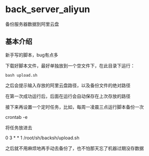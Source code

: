 # back_server_aliyun
备份服务器数据到阿里云盘

## 基本介绍
新手写的脚本，bug有点多

下载好脚本文件，最好单独放到一个空文件下，在此目录下运行：

`bash upload.sh`

之后会提示输入存放的阿里云盘路径，以及备份文件的绝对路径


在第一次成功运行后，后面在运行会自动保存在上次存放的路径

接下来再设置一个定时任务，比如，每周一凌晨三点运行脚本备份一次

crontab -e

将任务放进去

0 3 * * 1 /root/sh/backsh/upload.sh

之后就不用麻烦地再手动去备份了，也不怕那天忘了机器过期没存数据
